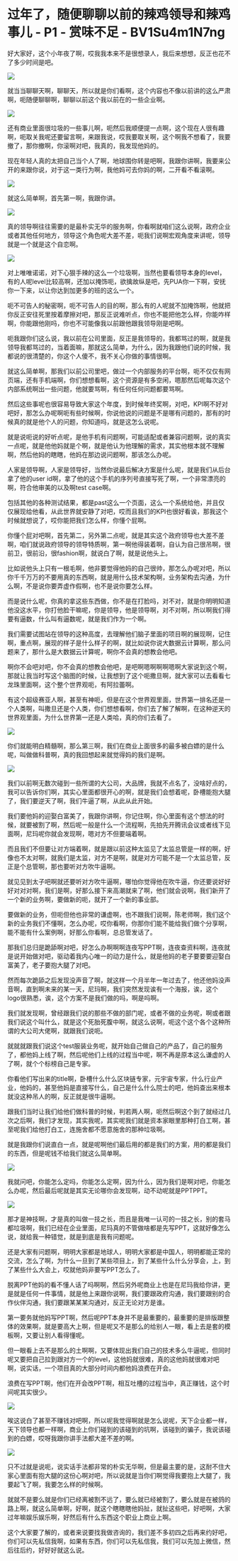 # 过年了，随便聊聊以前的辣鸡领导和辣鸡事儿 - P1 - 赏味不足 - BV1Su4m1N7ng

好大家好，这个小年夜了啊，哎我我本来不是很想录人，我后来想想，反正也花不了多少时间是吧。

![](img/41cf59b0e16f4dd67b96debec0d25ac9_1.png)

就当当聊聊天啊，聊聊天，所以就是你们看啊，这个内容也不像以前讲的这么严肃啊，呃随便聊聊啊，聊聊以前这个我以前在的一些企业啊。



![](img/41cf59b0e16f4dd67b96debec0d25ac9_3.png)

还有商业里面很垃圾的一些事儿啊，呃然后我顺便提一点啊，这个现在人很有趣啊，呃取关我呢还要留言啊，来跟我说，哎我要取关啊，这个啊我不想看了，我要撤了，那你撤啊，你滚啊对吧，我真的，我发现他妈的。

现在年轻人真的太把自己当个人了啊，地球围你转是吧啊，我跟你讲啊，我要来公开的来跟你说，对于这一类行为啊，我他妈可去你妈的啊，二开看不看滚啊。



![](img/41cf59b0e16f4dd67b96debec0d25ac9_5.png)

就这么简单啊，首先第一啊，我跟你讲。

![](img/41cf59b0e16f4dd67b96debec0d25ac9_7.png)

真的领导啊往往需要的是最朴实无华的服务啊，你看啊就咱们这么说啊，政府企业或者其他任何地方，领导这个角色呢大差不差，呃我们说啊宏观角度来讲呢，领导就是一个就是这个自恋啊。



![](img/41cf59b0e16f4dd67b96debec0d25ac9_9.png)

对上唯唯诺诺，对下心狠手辣的这么一个垃圾啊，当然也要看领导本身的level，有的人呢level比较高啊，还加以掩饰呃，欲擒故纵是吧，先PUA你一下啊，安抚你一下来，以让你达到加更多的班的这么一个。

呃不可告人的秘密啊，呃不可告人的目的啊，那么有的人呢就不加掩饰啊，他就把你反正安往死里按着摩擦对吧，那反正说难听点，你也不能把他怎么样，你能咋样啊，你能跟他刚吗，你也不可能像我以前跟他跟我领导刚是吧啊。

呃我跟你们这么说，我以前在公司里面，反正是我领导的，我都骂过的啊，就是我领导我都骂过的，当着面嘛，那就这么简单，为什么，因为我跟他们说的时候，我都说的很清楚的，你这个人傻不，我不关心你做的事情很啊。

就这么简单啊，那我们以前公司里吧，做过一个内部服务的平台啊，呃不仅仅有网页端，还有手机端啊，你们想想看啊，这个资源是有多空闲，嗯那然后呢每次这个内部系统啊出一些问题，他就要骂啊，有任何任何问题都要骂啊。

然后这些事呢也很容易导致大家这个年度，到时候年终奖啊，对吧，KPI啊不好对吧好，那怎么办呢啊呃有些时候啊，你说他说的问题是不是哪有问题的，那有的时候真的就是他个人的问题，你知道吗，就是这怎么说呢。

就是说呃说的好听点呢，是他手机有问题啊，可能适配或者兼容问题啊，说的真实一点呢，就是他他妈就是个啊，就是他认为他理解的需求，其实他根本就不理解啊，然后他妈的瞎瞎，他妈在那边说问题啊，那该怎么办呢。

人家是领导啊，人家是领导好，当然你说最后解决方案是什么呢，就是我们从后台拿了他的user id啊，拿了他的这个手机的序列号直接写死了啊，一个非常漂亮的啊，符合他审美的以及啊test case啊。

包括其他的各种测试结果，都是past这么一个页面，这么一个系统给他，并且仅仅展现给他看，从此世界就安静了对吧，哎而且我们的KPI也很好看诶，那我这个时候就想说了，哎你能把我们怎么样，你懂个屁啊。

你懂个屁对吧啊，首先第二，另外第二点呢，就是其实这个政府领导也大差不差啊，咱们就说政府领导的领导特质啊，第一啊他得装着啊，自认为自己很吊啊，很前卫，很前沿，很fashion啊，就说白了啊，就是说他头上。

比如说他头上只有一根毛啊，他非要觉得他妈的自己很帅，那怎么办呢对吧，所以你千千万万的不要用真的东西啊，就是用什么技术架构啊，业务架构去沟通，为什么啊，不是说你要弄虚作假啊，也不是说你要怎么样。

而是说什么呢，你真的拿这些东西做，你不是在打脸吗，对不对，就是你明明知道他没这水平，你打他脸干嘛呢，你是领导，他是领导啊，对不对啊，所以啊我们得要有逼数，什么叫有逼数呢，就是我们作为一个啊。

我们需要试图站在领导的这种高度，去理解他们脑子里面的项目啊的展现啊，记住啊，重点啊，展现的样子是什么样子的啊，就比如说你说大数据云计算啊，那么问题来了，那什么是大数据云计算呢，啊你不会真的想教会他吧。

啊你不会吧对吧，你不会真的想教会他吧，是吧啊嗯啊啊啊嗯啊大家说到这个啊，那就让我当时写这个脑图的时候，让我想到了这个呃撒旦啊，就大家可以去看看七龙珠里面啊，这个整个世界观呃，有阿拉蕾啊。

有这个超级赛亚人啊，甚至有神呃，但是在这个世界观里面，世界第一排名还是一个人类啊，叫撒旦还是个人类，你们想想看啊，你们去了解了解啊，在这种逆天的世界观里面，为什么世界第一还是人类哈，真的你们去看了。



![](img/41cf59b0e16f4dd67b96debec0d25ac9_11.png)

你们就能明白精髓啊，那么第三啊，我们在商业上面很多的最多被白嫖的是什么呢，叫做做科普啊，真的我回想起来就觉得妈的我们是啊。



![](img/41cf59b0e16f4dd67b96debec0d25ac9_13.png)

我们以前啊无数次碰到一些所谓的大公司，大品牌，我就不点名了，没啥好点的，我可以告诉你们啊，其实心里面都很开心的啊，就是我们会想着呢，卧槽能抱大腿了，我们要逆天了啊，我们牛逼了啊，从此从此开始。

我们要他妈的迎娶白富美了，我跟你讲啊，你记住啊，你心里面有这个想法的时候，就要被割了啊，然后呢一般是什么一个流程啊，先拍先开腾讯会议或者线下见面啊，尼玛呢你就会发现啊，嗯对方不但要端着啊。

而且我们不但要让对方端着啊，就是跟以前这种太监见了太监总管是一样的啊，好像也不太对啊，就我们是太监，对方不是啊，就是对方可能不是一个太监总管，反正是个总管啊，那也要听对方吹牛逼啊。

就见见到太子吧啊就还要听对方吹牛逼啊，哪怕你觉得他在吹牛逼，你还要说好好好对对对啊，我们是啊，好那么接下来高潮就来了啊，他们就会说啊，我们新开了一个新的业务啊，要做新的呃，就开了一个新的事业部。

要做新的业务，但呃但他也非常的谦虚啊，也不跟我们说啊，陈老师啊，我们这个新的业务我们不懂啊，怎么办呢，哎你看啊，你那你们能不能给我们做个分享啊，能不能有什么案例啊，好那么你看啊，总总管发话了。

那我们总归是跪舔啊对吧，好怎么办啊啊啊连夜写PPT啊，连夜查资料啊，连夜就是说开始做对吧，驱动着我内心唯一的动力是什么，就是他妈的老子要要要迎娶白富美了，老子要抱大腿了对吧。

然而每次跪舔之后发现没声音了啊，就这样一个月半年一年过去了，他还他妈没声音啊，直到啊未来的某一天，尼玛啊，我们突然发现诶有一个海报，诶，这个logo很熟悉，诶，这个方案不是我们做的吗，啊是吗啊。

我们就发现啊，曾经跟我们说的那些不做的部门呢，或者不做的业务呢，啊或者跟我们说这个叫什么，就是这个死胎死腹中啊，就这么说啊，呃这个这个各个这种所谓的大公司大佬啊，就跟我们说呃。

就就就跟我们说这个test服装业务呢，就开始自己做自己的产品了，自己的服务了，都他妈上线了啊，然后呢他们上线的过程当中呢，啊不再是原本这么谦虚的人了啊，就个个标榜自己是专家。

你看他们写出来的title啊，卧槽什么什么区块链专家，元宇宙专家，什么行业产业，他妈的，甚至他妈是直接写什么，自己是什么什么院士的吧，他妈查出来根本就没这种吊人的啊，反正就是很牛逼啊。

跟我们当时让我们给他们做科普的时候，判若两人啊，呃然后啊这个到了就经过几次之后啊，我们才发现，其实我呢，其实呢我们就是资本家眼里那种打白工啊，甚至呢我们给他打白工，连施舍都不愿意施舍的那种垃圾啊。

就是我跟你们说直白一点，就是呢啊他们最后用的都是我们的方案，用的都是我们的东西，但是呢钱不给我们就这么简单啊。



![](img/41cf59b0e16f4dd67b96debec0d25ac9_15.png)

我就问吧，你能怎么定吗，你能怎么定啊，因为什么，因为我们是啊对吧，你能怎么办呢，然后最后呢就是其实无论哪你会发现啊，动不动呢就是PPTPPT。



![](img/41cf59b0e16f4dd67b96debec0d25ac9_17.png)

那才是神技啊，才是真的叫做一技之长，而且是我唯一认可的一技之长，别的套马都垃圾啊，我们已经在企业里面，尼玛真的不管做啥都是先写PPT，这就好像怎么说，就给我一种错觉，就是到底是我有问题呢。

还是大家有问题啊，明明大家都是地球人，明明大家都是中国人，明明都能正常的交流，怎么了啊，为什么一旦到了某些项目上，到了某些什么什么分享会，上，到了某些什么大会上，哎就他妈非要写PPT怎么了。

脱离PPT他妈的看不懂人话了吗啊啊，然后另外呢商业上也是在尼玛我给你讲，更是就是任何一件事情，就是他上来跟你说啊，我们要跟政府沟通，我们要跟别的合作伙伴沟通，我们要跟某某某沟通对，反正无论对方是谁。

第一要务就他妈写PPT啊，然后呢PPT本身并不是最重要的，最重要的是排版跟整体的效果啊，就是要高大上啊，但是呢又不是那么的给别人一眼，看上去是套的模板啊，又要让别人看得懂呢。

但一眼看上去不是那么的土啊啊，又要体现出我们自己的技术多么牛逼呢，但同时呢又要把自己拉到跟对方一个的level，这他妈就很难，真的这他妈就很难对吧啊，说实话，一个项目真的大部分时间内都他妈浪费在开会。

浪费在写PPT啊，他们在开会改PPT啊，相互吐槽的过程当中，真正赚钱，这个时间呢其实很少。

![](img/41cf59b0e16f4dd67b96debec0d25ac9_19.png)

唉这说白了甚至不赚钱对吧啊，所以呢我觉得啊就是怎么说呢，天下企业都一样，天下领导也都一样啊，商业上你们碰到的该碰到的坑啊，该碰到的骗子，我说该碰到的白嫖，哎呀我跟你讲手法都大差不差的啊。



![](img/41cf59b0e16f4dd67b96debec0d25ac9_21.png)

只不过就是说呃，说实话手法都非常的朴实无华啊，但是最主要的是，这耐不住大家心里面有抱大腿的这份心啊对吧，所以说就是当你们啊觉得我要抱上大腿了，我要起飞了啊，我要怎么样的时候啊。

就就不是要么就是你们已经离被割不远了，要么就已经被割了，要么就是在被鸽的路上啊，就这么简单啊，好啊，就这个瞎瞎瞎他妈扯，就扯这些吧，好吧啊，大家过年嘛娱乐娱乐啊，好然后有什么东西这个职业上商业上啊。

这个大家要了解的，或者来说要找我做咨询的，我们差不多初四之后再来约好吧，你们可以先私信我啊，如果有东西，你们可以先私信我，我们可以先加上微信，然后往后约，好好好就这么说。

